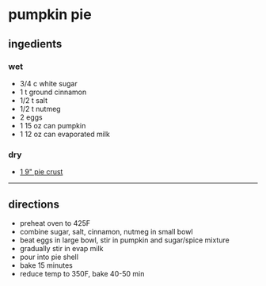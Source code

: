 # pumpkin pie

## ingedients

### wet

- 3/4 c white sugar
- 1 t ground cinnamon
- 1/2 t salt
- 1/2 t nutmeg
- 2 eggs
- 1 15 oz can pumpkin
- 1 12 oz can evaporated milk

### dry

- [1 9" pie crust](https://github.com/meldeleon/recipes/blob/master/baked_goods/pie_crust.md)

---

## directions

- preheat oven to 425F
- combine sugar, salt, cinnamon, nutmeg in small bowl
- beat eggs in large bowl, stir in pumpkin and sugar/spice mixture
- gradually stir in evap milk
- pour into pie shell
- bake 15 minutes
- reduce temp to 350F, bake 40-50 min
